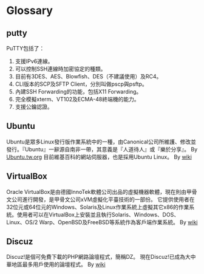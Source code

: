 # Glossary

## putty

PuTTY包括了：
<ol>
<li>支援IPv6連線。
<li>可以控制SSH連線時加密協定的種類。
<li>目前有3DES、AES、Blowfish、DES（不建議使用）及RC4。
<li>CLI版本的SCP及SFTP Client，分別叫做pscp與psftp。
<li>內建SSH Forwarding的功能，包括X11 Forwarding。
<li>完全模擬xterm、VT102及ECMA-48終端機的能力。
<li>支援公鑰認證。
</ol>

## Ubuntu
Ubuntu是眾多Linux發行版作業系統中的一種，由Canonical公司所維護、修改並發行。『Ubuntu』一辭源自南非一帶，其意義是『人道待人』或『樂於分享』。
By [Ubuntu.tw.org](http://wiki.ubuntu-tw.org/index.php?title=Ubuntu)
目前維基百科的網站伺服器，也是採用Ubuntu Linux。
By [wiki](https://zh.wikipedia.org/wiki/Ubuntu)

## VirtualBox

Oracle VirtualBox是由德國InnoTek軟體公司出品的虛擬機器軟體，現在則由甲骨文公司進行開發，是甲骨文公司xVM虛擬化平臺技術的一部份。
它提供使用者在32位元或64位元的Windows、Solaris及Linux作業系統上虛擬其它x86的作業系統。使用者可以在VirtualBox上安裝並且執行Solaris、Windows、DOS、Linux、OS/2 Warp、OpenBSD及FreeBSD等系統作為客戶端作業系統。
By [wiki](https://zh.wikipedia.org/wiki/VirtualBox)

## Discuz
Discuz!是個可免費下載的PHP網路論壇程式，簡稱DZ。
現在Discuz!已成為大中華地區最多用戶使用的論壇程式。
By [wiki](https://zh.wikipedia.org/wiki/Discuz!)